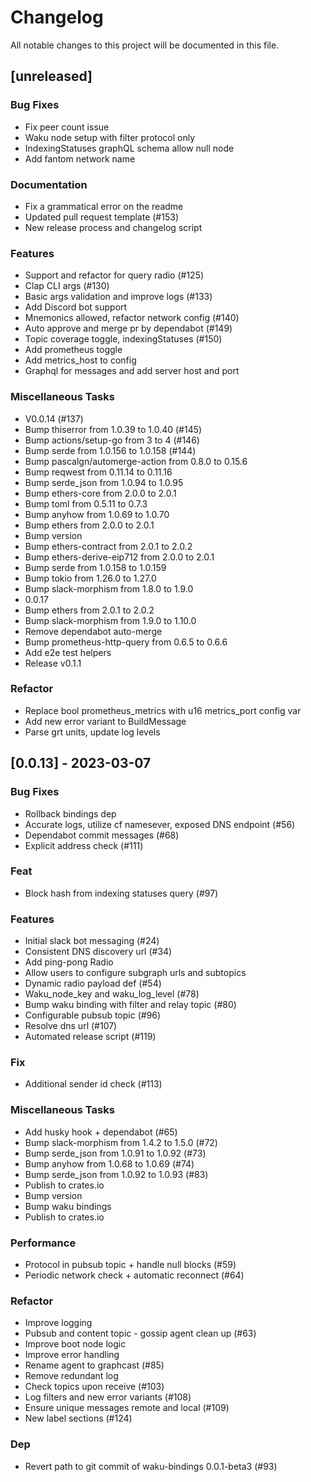 # Changelog

All notable changes to this project will be documented in this file.

## [unreleased]

### Bug Fixes

- Fix peer count issue
- Waku node setup with filter protocol only
- IndexingStatuses graphQL schema allow null node
- Add fantom network name

### Documentation

- Fix a grammatical error on the readme
- Updated pull request template (#153)
- New release process and changelog script

### Features

- Support and refactor for query radio (#125)
- Clap CLI args (#130)
- Basic args validation and improve logs (#133)
- Add Discord bot support
- Mnemonics allowed, refactor network config (#140)
- Auto approve and merge pr by dependabot (#149)
- Topic coverage toggle, indexingStatuses (#150)
- Add prometheus toggle
- Add metrics_host to config
- Graphql for messages and add server host and port

### Miscellaneous Tasks

- V0.0.14 (#137)
- Bump thiserror from 1.0.39 to 1.0.40 (#145)
- Bump actions/setup-go from 3 to 4 (#146)
- Bump serde from 1.0.156 to 1.0.158 (#144)
- Bump pascalgn/automerge-action from 0.8.0 to 0.15.6
- Bump reqwest from 0.11.14 to 0.11.16
- Bump serde_json from 1.0.94 to 1.0.95
- Bump ethers-core from 2.0.0 to 2.0.1
- Bump toml from 0.5.11 to 0.7.3
- Bump anyhow from 1.0.69 to 1.0.70
- Bump ethers from 2.0.0 to 2.0.1
- Bump version
- Bump ethers-contract from 2.0.1 to 2.0.2
- Bump ethers-derive-eip712 from 2.0.0 to 2.0.1
- Bump serde from 1.0.158 to 1.0.159
- Bump tokio from 1.26.0 to 1.27.0
- Bump slack-morphism from 1.8.0 to 1.9.0
- 0.0.17
- Bump ethers from 2.0.1 to 2.0.2
- Bump slack-morphism from 1.9.0 to 1.10.0
- Remove dependabot auto-merge
- Bump prometheus-http-query from 0.6.5 to 0.6.6
- Add e2e test helpers
- Release v0.1.1

### Refactor

- Replace bool prometheus_metrics with u16 metrics_port config var
- Add new error variant to BuildMessage
- Parse grt units, update log levels

## [0.0.13] - 2023-03-07

### Bug Fixes

- Rollback bindings dep
- Accurate logs, utilize cf namesever, exposed DNS endpoint (#56)
- Dependabot commit messages (#68)
- Explicit address check (#111)

### Feat

- Block hash from indexing statuses query (#97)

### Features

- Initial slack bot messaging (#24)
- Consistent DNS discovery url (#34)
- Add ping-pong Radio
- Allow users to configure subgraph urls and subtopics
- Dynamic radio payload def (#54)
- Waku_node_key and waku_log_level (#78)
- Bump waku binding with filter and relay topic (#80)
- Configurable pubsub topic (#96)
- Resolve dns url (#107)
- Automated release script (#119)

### Fix

- Additional sender id check (#113)

### Miscellaneous Tasks

- Add husky hook + dependabot (#65)
- Bump slack-morphism from 1.4.2 to 1.5.0 (#72)
- Bump serde_json from 1.0.91 to 1.0.92 (#73)
- Bump anyhow from 1.0.68 to 1.0.69 (#74)
- Bump serde_json from 1.0.92 to 1.0.93 (#83)
- Publish to crates.io
- Bump version
- Bump waku bindings
- Publish to crates.io

### Performance

- Protocol in pubsub topic + handle null blocks (#59)
- Periodic network check + automatic reconnect (#64)

### Refactor

- Improve logging
- Pubsub and content topic - gossip agent clean up (#63)
- Improve boot node logic
- Improve error handling
- Rename agent to graphcast (#85)
- Remove redundant log
- Check topics upon receive (#103)
- Log filters and new error variants (#108)
- Ensure unique messages remote and local (#109)
- New label sections (#124)

### Dep

- Revert path to git commit of waku-bindings 0.0.1-beta3 (#93)

<!-- generated by git-cliff -->
